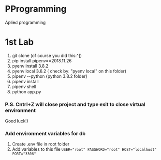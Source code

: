 # PProgramming
Aplied programming
# 1st Lab
1. git clone (of course you did this:^])
2. pip install pipenv==2018.11.26
3. pyenv install 3.8.2
4. pyenv local 3.8.2 ( check by: "pyenv local" on this folder)
5. pipenv --python {python 3.8.2 folder}
6. pipenv install
7. pipenv shell
8. python app.py
### P.S. Cntrl+Z will close project and type exit to close virtual environment
Good luck!)

### Add environment variables for db

1. Create .env file in root folder
2. Add variables to this file
`
USER="root"
PASSWORD="root"
HOST="localhost"
PORT="3306"
`